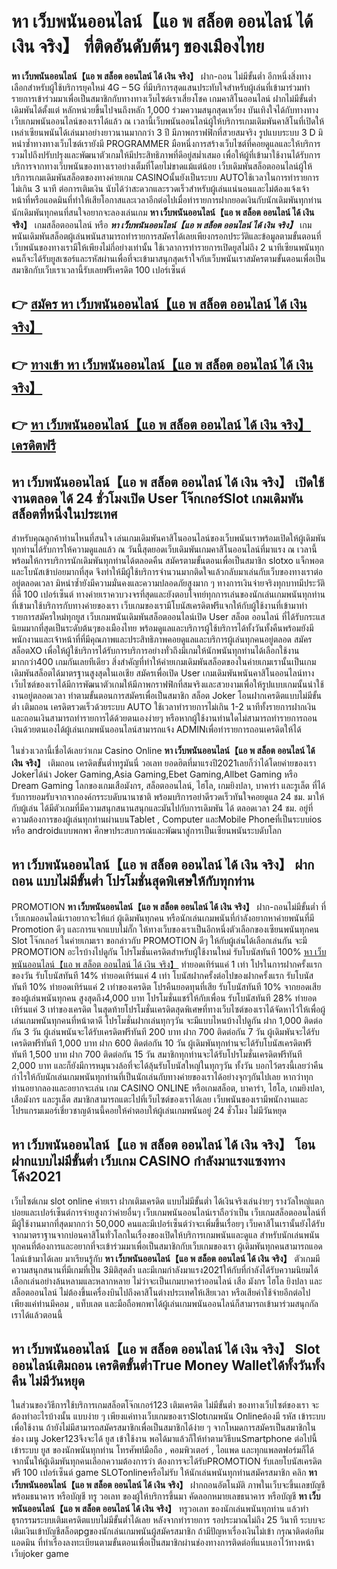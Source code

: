 # หา เว็บพนันออนไลน์【แอ พ สล็อต ออนไลน์ ได้ เงิน จริง】  ที่ติดอันดับต้นๆ ของเมืองไทย

**หา เว็บพนันออนไลน์【แอ พ สล็อต ออนไลน์ ได้ เงิน จริง】** ฝาก-ถอน ไม่มีขั้นต่ำ  อีกหนึ่งสิ่งทางเลือกสำหรับผู้ใช้บริการยุคใหม่ 4G – 5G ที่มีบริการสุดแสนประทับใจสำหรับผู้เล่นที่เข้ามาร่วมทำรายการเข้าร่วมมาเพื่อเป็นสมาชิกกับทางทางเว็บไซต์เราเสี่ยงโชค เกมคาสิโนออนไลน์ ฝากไม่มีขั้นต่ำ เดิมพันได้ตั้งแต่ หลักหน่วยขึ้นไปจนถึงหลัก 1,000 ร่วมความสนุกสุดเหวี่ยง บันเทิงใจได้กับทางทางเว็บเกมพนันออนไลน์ของเราได้แล้ว ณ เวลานี้เว็บพนันออนไลน์ผู้ให้บริการเกมเดิมพันคาสิโนที่เปิดให้เหล่าเซียนพนันได้เล่นมาอย่างยาวนานมากกว่า 3 ปี มีภาพกราฟฟิกที่สวยสมจริง รูปแบบระบบ 3 D
มิหนำซ้ำทางทางเว็บไซต์เรายังมี  PROGRAMMER มือหนึ่งการสร้างเว็บไซต์ที่คอยดูแลและให้บริการ  รวมไปถึงปรับปรุงและพัฒนาตัวเกมให้มีประสิทธิภาพที่ดีอยู่สม่ำเสมอ เพื่อให้ผู้ที่เข้ามาใช้งานได้รับการบริการจากทางเว็บพนันของทางเราอย่างเต็มที่โดยไม่ขาดแม้แต่น้อย เว็บเดิมพันสล็อตออนไลน์ผู้ให้บริการเกมเดิมพันสล็อตของทางค่ายเกม CASINOนั้นยังเป็นระบบ AUTOใช้เวลาในการทำรายการไม่เกิน 3 นาที ต่อการเติมเงิน นับได้ว่าสะดวกและรวดเร็วสำหรับผู้เล่นแน่นอนและไม่ต้องแจ้งเจ้าหน้าที่หรือแอดมินที่ทำให้เสียโอกาสและเวลาอีกต่อไปเมื่อทำรายการฝากยอดเงินกับนักเดิมพันทุกท่าน
นักเดิมพันทุกคนที่สนใจอยากจะลองเล่นเกม **หา เว็บพนันออนไลน์【แอ พ สล็อต ออนไลน์ ได้ เงิน จริง】** เกมสล็อตออนไลน์ หรือ ***หา เว็บพนันออนไลน์【แอ พ สล็อต ออนไลน์ ได้ เงิน จริง】*** เกมพนันเดิมพันสล็อตผู้เล่นพนันสามารถทำรายการสมัครได้เลยเพียงกรอกประวัติและข้อมูลตามขั้นตอนที่เว็บพนันของทางเรามีให้เพียงไม่กี่อย่างเท่านั้น ใช้เวลาการทำรายการเปิดยูสไม่ถึง 2 นาทีเซียนพนันทุกคนก็จะได้รับยูสเซอร์และรหัสผ่านเพื่อที่จะเข้ามาสนุกสุดเร้าใจกับเว็บพนันเราสมัครตามขั้นตอนเพื่อเป็นสมาชิกกับเว็บเราเวลานี้รับเลยฟรีเครดิต 100 เปอร์เซ็นต์ 

## 👉 [สมัคร หา เว็บพนันออนไลน์【แอ พ สล็อต ออนไลน์ ได้ เงิน จริง】](https://archa888.com/)
## 👉 [ทางเข้า หา เว็บพนันออนไลน์【แอ พ สล็อต ออนไลน์ ได้ เงิน จริง】](https://archa888.com/)
## 👉 [หา เว็บพนันออนไลน์【แอ พ สล็อต ออนไลน์ ได้ เงิน จริง】 เครดิตฟรี](https://archa888.com/)

## หา เว็บพนันออนไลน์【แอ พ สล็อต ออนไลน์ ได้ เงิน จริง】 เปิดใช้งานตลอด ได้ 24 ชั่วโมงเปิด User โจ๊กเกอร์Slot เกมเดิมพันสล็อตที่หนึ่งในประเทศ

สำหรับคุณลูกค้าท่านไหนที่สนใจ เล่นเกมเดิมพันคาสิโนออนไลน์ของเว็บพนันเราพร้อมเปิดให้ผู้เดิมพันทุกท่านได้รับการให้ความดูแลแล้ว ณ วันนี้สุดยอดเว็บเดิมพันเกมคาสิโนออนไลน์ที่มาแรง ณ เวลานี้ พร้อมให้การบริการนักเดิมพันทุกท่านได้ตลอดคืน สมัครตามขั้นตอนเพื่อเป็นสมาชิก slotxo แจ็กพอตและโบนัสเข้าบ่อยมากที่สุด จึงทำให้มีผู้ใช้บริการจำนวนมากติดใจแล้วกลับมาเล่นกับเว็บของทางเราต่ออยู่ตลอดเวลา มิหนำซ้ำยังมีความมั่นคงและความปลอดภัยสูงมาก ๆ ทางการเงินจ่ายจริงทุกบาทมีประวัติที่ดี 100 เปอร์เซ็นต์ ทางค่ายเราควบวงจรที่สุดและยังตอบโจทย์ทุกการเล่นของนักเล่นเกมพนันทุกท่านที่เข้ามาใช้บริการกับทางค่ายของเรา
เว็บเกมของเรามีโบนัสเครดิตฟรีแจกให้กับผู้ใช้งานที่เข้ามาทำรายการสมัครใหม่ทุกยูส เว็บเกมพนันเดิมพันสล็อตออนไลน์เปิด User สล็อต ออนไลน์ ที่ได้รับกระแสนิยมมากที่สุดเป็นระดับต้นๆของเมืองไทย พร้อมดูแลและบริการผู้ใช้บริการได้ทั้งวันทั้งคืนพร้อมยังมีพนักงานและเจ้าหน้าที่ที่มีคุณภาพและประสิทธิภาพคอยดูแลและบริการผู้เล่นทุกคนอยู่ตลอด สมัคร สล็อตXO เพื่อให้ผู้ใช้บริการได้รับการบริการอย่างทั่วถึงมีเกมให้นักพนันทุกท่านได้เลือกใช้งานมากกว่า400 เกมกันเลยทีเดียว
สิ่งสำคัญที่ทำให้ค่ายเกมเดิมพันสล็อตของในค่ายเกมเรานั้นเป็นเกมเดิมพันสล็อตได้มาตรฐานสูงสุดในเอเชีย สมัครเพื่อเปิด User  เกมเดิมพันพนันคาสิโนออนไลน์ทางเว็บไซต์ของเราได้มีการพัฒนาตัวเกมให้มีภาพกราฟฟิกที่สมจริงและสวยงามเพื่อให้รูปแบบเกมนั้นน่าใช้งานอยู่ตลอดเวลา ทำตามขั้นตอนการสมัครเพื่อเป็นสมาชิก สล็อต Joker โอนฝากเครดิตแบบไม่มีขั้นต่ำ เติมถอน เครดิตรวดเร็วด้วยระบบ AUTO ใช้เวลาทำรายการไม่เกิน 1-2 นาทีทั้งรายการฝากเงินและถอนเงินสามารถทำรายการได้ด้วยตนเองง่ายๆ หรือหากผู้ใช้งานท่านใดไม่สามารถทำรายการถอนเงินด้วยตนเองได้ผู้เล่นเกมพนันออนไลน์สามารถแจ้ง ADMINเพื่อทำรายการถอนเครดิตให้ได้

ในช่วงเวลานี้เชื่อได้เลยว่าเกม  Casino Online **หา เว็บพนันออนไลน์【แอ พ สล็อต ออนไลน์ ได้ เงิน จริง】** เติมถอน เครดิตขั้นต่ำทรูมันนี่ วอเลท ยอดฮิตที่มาแรงปี2021เลยก็ว่าได้โดยค่ายของเรา Jokerได้นำ  Joker Gaming,Asia Gaming,Ebet Gaming,Allbet Gaming หรือ Dream Gaming โลกของเกมเสือมังกร, สล็อตออนไลน์, ไฮโล, เกมยิงปลา, บาคาร่า และรูเล็ต ที่ได้รับการยอมรับจากจากองค์กรระบดับนานาชาติ พร้อมบริการอย่าดีรวดเร็วทันใจคอยดูแล 24 ชม. มาให้กับผู้เล่น ได้มีตัวเกมที่มีความสนุกสนานสนุกและมันไปกับการเดิมพัน ได้ ตลอดเวลา 24 ชม. อยู่ที่ความต้องการของผู้เล่นทุกท่านผ่านบนTablet , Computer และMobile Phoneที่เป็นระบบios หรือ androidแบบพกพา ศึกษาประสบการณ์และพัฒนาสู่การเป็นเซียนพนันระบดับโลก

## หา เว็บพนันออนไลน์【แอ พ สล็อต ออนไลน์ ได้ เงิน จริง】 ฝากถอน แบบไม่มีขั้นต่ำ โปรโมชั่นสุดพิเศษให้กับทุกท่าน

 PROMOTION  **หา เว็บพนันออนไลน์【แอ พ สล็อต ออนไลน์ ได้ เงิน จริง】** ฝาก-ถอนไม่มีขั้นต่ำ ที่เว็บเกมออนไลน์เราอยากจะให้แก่  ผู้เดิมพันทุกคน หรือนักเล่นเกมพนันที่กำลังอยากหาค่ายพนันที่มี  Promotion ดีๆ และการแจกแบบไม่กั๊ก ให้ทางเว็บของเราเป็นอีกหนึ่งตัวเลือกของเซียนพนันทุกคน Slot โจ๊กเกอร์ ในค่ายเกมเรา ขอกล่าวกับ PROMOTION ดีๆ ให้กับผู้เล่นได้เลือกเล่นกัน จะมี PROMOTION อะไรบ้างไปดูกัน
โปรโมชั่นเครดิตสำหรับผู้ใช้งานใหม่ รับโบนัสทันที 100% [หา เว็บพนันออนไลน์【แอ พ สล็อต ออนไลน์ ได้ เงิน จริง】](https://archa888.com/) ทำยอดเทิร์นแค่ 1 เท่า
โปรในการฝากครั้งแรกของวัน รับโบนัสทันที 14% ทำยอดเทิร์นแค่ 4 เท่า
โบนัสฝากครั้งต่อไปของฝากครั้งแรก รับโบนัสทันที 10% ทำยอดเทิร์นแค่ 2 เท่าของเครดิต
โปรคืนยอดทุนที่เสีย รับโบนัสทันที 10% จากยอดเสียของผู้เล่นพนันทุกคน สูงสุดถึง4,000 บาท
โปรโมชั่นแชร์ให้กับเพื่อน รับโบนัสทันที 28% ทำยอดเทิร์นแค่ 3 เท่าของเครดิต
ในสุดท้ายโปรโมชั่นเครดิตสุดพิเศษที่ทางเว็บไซต์ของเราได้จัดหาไว้ให้เพื่อผู้เล่นเกมพนันทุกคนที่หน้าตาดี โปรโมชั่นฝากเล่นทุกๆวัน จะมีแบบไหนบ้างไปดูกัน
ฝาก 1,000 ติดต่อกัน 3 วัน ผู้เล่นพนันจะได้รับเครดิตฟรีทันที 200 บาท
ฝาก 700 ติดต่อกัน 7 วัน ผู้เดิมพันจะได้รับเครดิตฟรีทันที 1,000 บาท
ฝาก 600 ติดต่อกัน 10 วัน ผู้เดิมพันทุกท่านจะได้รับโบนัสเครดิตฟรีทันที 1,500 บาท
ฝาก 700 ติดต่อกัน 15 วัน สมาชิกทุกท่านจะได้รับโปรโมชั่นเครดิตฟรีทันที 2,000 บาท
และก็ยังมีการหมุนวงล้อที่จะได้ลุ้นรับโบนัสใหญ่ในทุกๆวัน ทั้งวัน บอกไว้ตรงนี้เลยว่าคืนกำไรให้กับนักเล่นเกมพนันทุกท่านที่เป็นนักเล่นกับทางค่ายของเราได้อย่างจุกๆกันไปเลย หากว่าทุกท่านอยากลองและอยากจะเล่น เกม CASINO ONLINE หรือเกมสล็อต, บาคาร่า, ไฮโล, เกมยิงปลา, เสือมังกร และรูเล็ต สมาชิกสามารถแตะไปที่เว็บไซต์ของเราได้เลย เว็บพนันของเรามีพนักงานและโปรแกรมเมอร์เชี่ยวชาญด้านนี้คอยให้คำตอบให้ผู้เล่นเกมพนันอยู่ 24 ชั่วโมง ไม่มีวันหยุด

## หา เว็บพนันออนไลน์【แอ พ สล็อต ออนไลน์ ได้ เงิน จริง】 โอนฝากแบบไม่มีขั้นต่ำ  เว็บเกม CASINO กำลังมาแรงแซงทางโค้ง2021

เว็บไซต์เกม slot online ค่ายเรา ฝากเติมเครดิต แบบไม่มีขั้นต่ำ ได้เงินจริงเล่นง่ายๆ รางวัลใหญ่แตกบ่อยและเปอร์เซ็นต์การจ่ายสูงกว่าค่ายอื่นๆ เว็บเกมพนันออนไลน์เราถือว่าเป็น เว็บเกมสล็อตออนไลน์ที่มีผู้ใช้งานมากที่สุดมากกว่า 50,000 คนและมีเปอร์เซ็นต์ว่าจะเพิ่มขึ้นเรื่อยๆ เว็บคาสิโนเรานั้นยังได้รับจากมาตราฐานจากบ่อนคาสิโนทั่วโลกในเรื่องของเปิดให้บริการเกมพนันและดูแล สำหรับนักเล่นพนันทุกคนที่ต้องการและอยากที่จะเข้าร่วมมาเพื่อเป็นสมาชิกกับเว็บเกมของเรา ผู้เดิมพันทุกคนสามารถแอดไลน์เข้ามาได้เลย
	มาเรียนรู้กับ **หา เว็บพนันออนไลน์【แอ พ สล็อต ออนไลน์ ได้ เงิน จริง】** ตัวเกมมีความสนุกสนานที่มีเกมที่เป็น 3มิติสุดล้ำ และมีเกมกำลังมาแรง2021ให้กับที่กำลังได้รับความนิยมได้เลือกเล่นอย่างล้นหลามและหลากหลาย  ไม่ว่าจะเป็นเกมบาคาร่าออนไลน์ เสือ มังกร ไฮโล ยิงปลา และสล็อตออนไลน์ ไม่ต้องขึ้นเครื่องบินไปถึงคาสิโนต่างประเทศให้เสียเวลา หรือเสียค่าใช้จ่ายอีกต่อไป เพียงแค่ท่านมีคอม , แท็บเลต และมือถือพกพาได้ผู้เล่นเกมพนันออนไลน์ก็สามารถเข้ามาร่วมสนุกกัลเราได้แล้วตอนนี้

## หา เว็บพนันออนไลน์【แอ พ สล็อต ออนไลน์ ได้ เงิน จริง】 Slot ออนไลน์เติมถอน เครดิตขั้นต่ำTrue Money Walletได้ทั้งวันทั้งคืน ไม่มีวันหยุด

ในส่วนของวิธีการใช้บริการเกมสล็อตโจ๊กเกอร์123 เติมเครดิต ไม่มีขั้นต่ำ ของทางเว็บไซต์ของเรา จะต้องทำอะไรบ้างนั้น แบบง่าย ๆ เพียงแค่ทางเว็บเกมของเราSlotเกมพนัน Onlineต้องมี รหัส เข้าระบบเพื่อใช้งาน ถ้ายังไม่มีสามารถสมัครสมาชิกเพื่อเป็นสมาชิกได้ง่าย ๆ จากโหมดการสมัครเป็นสมาชิกในช่อง เมนู Joker123จึงจะได้ ยูส เข้าใช้งาน พอได้มาแล้วก็ให้ทำตามวิธีบนSmartphone ต่อไปนี้
เข้าระบบ ยูส  ของนักพนันทุกท่าน โทรศัพท์มือถือ , คอมพิวเตอร์ , ไอแพด และทุกแพลตฟอร์มก็ได้
จากนั้นให้ผู้เดิมพันทุกคนเลือกความต้องการว่า ต้องการจะได้รับPROMOTION รับเลยโบนัสเครดิตฟรี 100 เปอร์เซ็นต์ game SLOTonlineหรือไม่รับ
ให้นักเล่นพนันทุกท่านสมัครสมาชิก คลิก **หา เว็บพนันออนไลน์【แอ พ สล็อต ออนไลน์ ได้ เงิน จริง】** ฝากถอนอัตโนมัติ ภาพในเว็บจะขึ้นเลขบัญชีพร้อมธนาคาร หรือบัญชี ทรู วอเลท ของผู้ให้บริการขึ้นมา
คัดลอกหมายเลขธนาคาร หรือบัญชี **หา เว็บพนันออนไลน์【แอ พ สล็อต ออนไลน์ ได้ เงิน จริง】** ทรูวอเลท ของนักเล่นพนันทุกท่าน แล้วทำธุรกรรมระบบเติมเครดิตแบบไม่มีขั้นต่ำได้เลย
หลังจากทำรายการ รอประมาณไม่ถึง 25 วินาที ระบบจะเติมเงินเข้าบัญชีสล็อตpgของนักเล่นเกมพนันผู้สมัครสมาชิก
ถ้ามีปัญหาเรื่องเงินไม่เข้า กรุณาติดต่อทีมแอดมิน ที่ทำเรื่องลงทะเบียนตามขั้นตอนเพื่อเป็นสมาชิกผ่านช่องทางการติดต่อที่แนบเอาไว้ทางหน้าเว็บjoker game


